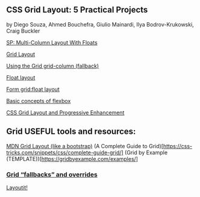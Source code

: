 
## CSS Grid Layout: 5 Practical Projects 
by Diego Souza, Ahmed Bouchefra, Giulio Mainardi, Ilya Bodrov-Krukowski, Craig Buckler


[SP: Multi-Column Layout With Floats](https://codepen.io/SitePoint/pen/oMRjda/) 

[Grid Layout](https://codepen.io/SitePoint/pen/JBqgGm/)

[Using the Grid grid-column (fallback)](https://codepen.io/SitePoint/pen/OweYNp)

[Float layout](https://codepen.io/SitePoint/pen/YOGWdv/)

[Form grid:float layout](https://codepen.io/SitePoint/pen/QVjaOB/)

[Basic concepts of flexbox](https://developer.mozilla.org/en-US/docs/Web/CSS/CSS_Flexible_Box_Layout/Basic_Concepts_of_Flexbox)

[CSS Grid Layout and Progressive Enhancement](https://developer.mozilla.org/en-US/docs/Web/CSS/CSS_Grid_Layout/CSS_Grid_and_Progressive_Enhancement)


## Grid USEFUL tools and resources:

[MDN Grid Layout (like a bootstrap)](https://developer.mozilla.org/en-US/docs/Web/CSS/CSS_Grid_Layout)
(A Complete Guide to Grid)[https://css-tricks.com/snippets/css/complete-guide-grid/]
(Grid by Example (TEMPLATE))[https://gridbyexample.com/examples/]
### [Grid “fallbacks” and overrides](https://rachelandrew.co.uk/css/cheatsheets/grid-fallbacks)
[Layoutit!](https://grid.layoutit.com/)
